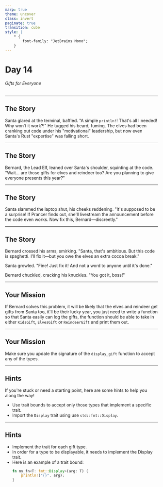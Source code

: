 ```yaml
---
marp: true
theme: uncover
class: invert
paginate: true
transition: cube
style: |
    * {
        font-family: "JetBrains Mono";
    }
---
```


# Day 14

###### Gifts for Everyone

---

## The Story

Santa glared at the terminal, baffled. "A simple `println!`! That's all I needed! Why won’t it work?!" He tugged his beard, fuming. The elves had been cranking out code under his "motivational" leadership, but now even Santa's Rust "expertise" was falling short.

---

## The Story

Bernard, the Lead Elf, leaned over Santa's shoulder, squinting at the code. "Wait... are those gifts for elves and reindeer too? Are you planning to give everyone presents this year?"

---

## The Story

Santa slammed the laptop shut, his cheeks reddening. "It's supposed to be a surprise! If Prancer finds out, she'll livestream the announcement before the code even works. Now fix this, Bernard—discreetly."

---

## The Story

Bernard crossed his arms, smirking. "Santa, that's ambitious. But this code is spaghetti. I'll fix it—but you owe the elves an extra cocoa break."

Santa growled. "Fine! Just fix it! And not a word to anyone until it's done."

Bernard chuckled, cracking his knuckles. "You got it, boss!"

---

## Your Mission

If Bernard solves this problem, it will be likely that the elves and reindeer get gifts from Santa too, it'll be their lucky year, you just need to write a function so that Santa easily can log the gifts, the function should be able to take in either `KidsGift`, `ElvesGift` or `ReindeerGift` and print them out.

---

## Your Mission

Make sure you update the signature of the `display_gift` function to accept any of the types.

---

## Hints

If you're stuck or need a starting point, here are some hints to help you along the way!

- Use trait bounds to accept only those types that implement a specific trait.
- Import the `Display` trait using use `std::fmt::Display`.

---

## Hints

- Implement the trait for each gift type.
- In order for a type to be displayable, it needs to implement the Display trait.
- Here is an example of a trait bound:
    ```rust
    fn my_fn<T: fmt::Display>(arg: T) {
        println!("{}", arg);
    }
    ```
